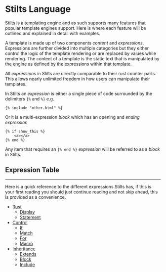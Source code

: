 # Stilts Language

Stilts is a templating engine and as such supports many features
that popular template engines support. Here is where each feature
will be outlined and explained in detail with examples.

A template is made up of two components *content* and *expressions*.
Expressions are further divided into multiple categories but they either
control the logic of the template rendering or are replaced by values while rendering.
The content of a template is the static text that is manipulated by the engine
as defined by the expressions within that template.

All *expressions* in Stilts are directly comparable to their rust counter parts.
This allows nearly unlimited freedom in how users can manipulate their templates.

In Stilts an *expression* is either a single piece of code surrounded by the delimiters `{%` and `%}` e.g.
```stilts
{% include "other.html" %}
```

Or it is a multi-expression *block* which has an opening and *ending expression*
```stilts
{% if show_this %}
    <a></a>
{% end %}
```

Any item that requires an `{% end %}` *expression* will be referred to as a *block* in Stilts.

## Expression Table
---

Here is a quick reference to the different expressions Stilts has, if this is your first
reading you should just continue reading and not skip ahead, this is provided as a convenience.

- [Rust](./language/rust_expressions.md)
  - [Display](./language/rust_expressions.md#display)
  - [Statement](./language/rust_expressions.md#statement)
- [Control](./language/control_expressions.md)
  - [If](./language/control_expressions.md#if)
  - [Match](./language/control_expressions.md#match)
  - [For](./language/control_expressions.md#for)
  - [Macro](./language/control_expressions.md#macro)
- [Inheritance](./language/inheritance_expressions.md)
  - [Extends](./language/inheritance_expressions#extends)
  - [Block](./language/inheritance_expressions#block)
  - [Include](./language/inheritance_expressions#include)
